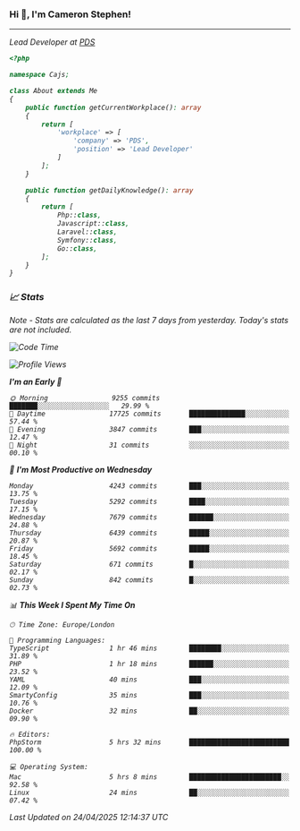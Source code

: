### Hi 👋, I'm Cameron Stephen!
<hr>
<p><em>Lead Developer at <a href="https://prindatasolutions.co.uk">PDS</a></p>


```php
<?php

namespace Cajs;

class About extends Me
{
    public function getCurrentWorkplace(): array
    {
        return [
            'workplace' => [
                'company' => 'PDS',
                'position' => 'Lead Developer'
            ]
        ];
    }

    public function getDailyKnowledge(): array
    {
        return [
            Php::class,
            Javascript::class,
            Laravel::class,
            Symfony::class,
            Go::class,
        ];
    }
}
```

### 📈 Stats
<p><em>Note - Stats are calculated as the last 7 days from yesterday. Today's stats are not included.</em></p>


<!--START_SECTION:waka-->
![Code Time](http://img.shields.io/badge/Code%20Time-4%2C474%20hrs%205%20mins-blue)

![Profile Views](http://img.shields.io/badge/Profile%20Views-0-blue)

**I'm an Early 🐤** 

```text
🌞 Morning                9255 commits        ███████░░░░░░░░░░░░░░░░░░   29.99 % 
🌆 Daytime                17725 commits       ██████████████░░░░░░░░░░░   57.44 % 
🌃 Evening                3847 commits        ███░░░░░░░░░░░░░░░░░░░░░░   12.47 % 
🌙 Night                  31 commits          ░░░░░░░░░░░░░░░░░░░░░░░░░   00.10 % 
```
📅 **I'm Most Productive on Wednesday** 

```text
Monday                   4243 commits        ███░░░░░░░░░░░░░░░░░░░░░░   13.75 % 
Tuesday                  5292 commits        ████░░░░░░░░░░░░░░░░░░░░░   17.15 % 
Wednesday                7679 commits        ██████░░░░░░░░░░░░░░░░░░░   24.88 % 
Thursday                 6439 commits        █████░░░░░░░░░░░░░░░░░░░░   20.87 % 
Friday                   5692 commits        █████░░░░░░░░░░░░░░░░░░░░   18.45 % 
Saturday                 671 commits         █░░░░░░░░░░░░░░░░░░░░░░░░   02.17 % 
Sunday                   842 commits         █░░░░░░░░░░░░░░░░░░░░░░░░   02.73 % 
```


📊 **This Week I Spent My Time On** 

```text
🕑︎ Time Zone: Europe/London

💬 Programming Languages: 
TypeScript               1 hr 46 mins        ████████░░░░░░░░░░░░░░░░░   31.89 % 
PHP                      1 hr 18 mins        ██████░░░░░░░░░░░░░░░░░░░   23.52 % 
YAML                     40 mins             ███░░░░░░░░░░░░░░░░░░░░░░   12.09 % 
SmartyConfig             35 mins             ███░░░░░░░░░░░░░░░░░░░░░░   10.76 % 
Docker                   32 mins             ██░░░░░░░░░░░░░░░░░░░░░░░   09.90 % 

🔥 Editors: 
PhpStorm                 5 hrs 32 mins       █████████████████████████   100.00 % 

💻 Operating System: 
Mac                      5 hrs 8 mins        ███████████████████████░░   92.58 % 
Linux                    24 mins             ██░░░░░░░░░░░░░░░░░░░░░░░   07.42 % 
```


 Last Updated on 24/04/2025 12:14:37 UTC
<!--END_SECTION:waka-->
